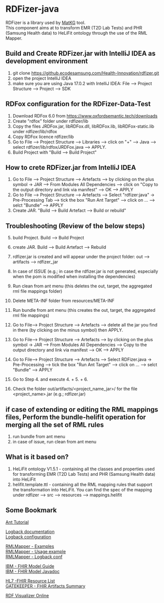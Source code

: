 # RDFizer-java <!-- omit in toc -->

RDFizer is a library used by [MatKG](https://github.com/GATEKEEPER-OU/samsung-matkg) tool.  
This component aims at to transform EMR (T2D Lab Tests) and PHR (Samsung Health data) to HeLiFit ontology through the use of the RML Mapper.


## Build and Create RDFizer.jar with IntelliJ IDEA as development environment

1. git clone https://github.ecodesamsung.com/Health-Innovation/rdfizer.git
2. open the project IntelliJ IDEA
3. make sure you are using Java 17.0.2 with IntelliJ IDEA: File --> Project Structure --> Project --> SDK

## RDFox configuration for the RDFizer-Data-Test
1. Download RDFox 6.0 from https://www.oxfordsemantic.tech/downloads
2. Create "rdfox" folder under rdfizer/lib
3. Copy the files JRDFox.jar, libRDFox.dll, libRDFox.lib, libRDFox-static.lib under rdfizer/lib/rdfox
4. Copy RDFox licence rdfizer/lib
5. Go to File --> Project Structure --> Libraries --> click on "+" --> Java --> select rdfizer/lib/rdfox/JRDFox.java --> APPLY.
6. Build Project with "Build --> Build Project"


## How to crete RDFizer.jar  from IntelliJ IDEA
1. Go to File --> Project Structure --> Artefacts --> by clicking on the plus symbol -> JAR --> From Modules All Dependencies --> click on "Copy to the output directory and link via manifest"  --> OK --> APPLY
2. Go to File --> Project Structure --> Artefacts --> Select "rdfizer:java" -> Pre-Processing Tab --> tick the box "Run Ant Target" --> click on ... --> selct "Bundle" --> APPLY
3. Create JAR. "Build --> Build Artefact --> Build or rebuild"

## Troubleshooting (Review of the below steps)
5. build Project. Build --> Build Project
6. create JAR. Build --> Build Artefact --> Rebuild
7. rdfizer.jar is created and will appear under the project folder: out --> artifacts --> rdfizer_jar

7. In case of ISSUE (e.g.; in case the rdfizer.jar is not generated, especially when the pom is modified when installing the dependencies)
8. Run clean from ant menu (this deletes the out, target, the aggregated rml file mappings folder)
9. Delete META-INF folder from resources/META-INF
10. Run bundle from ant menu (this creates the out, target, the aggregated rml file mappings)
11. Go to File--> Project Structure --> Artefacts --> delete all the jar  you find in there (by clicking on the minus symbol) then APPLY. 
12. Go to File--> Project Structure --> Artefacts --> by clicking on the plus symbol -> JAR --> From Modules All Dependencies --> Copy to the output directory and link via manifest --> OK --> APPLY
13. Go to File--> Project Structure --> Artefacts --> Select RDFizer.java -> Pre-Processing --> tick the box "Run Ant Target" --> click on ... --> selct "Bundle" --> APPLY
14. Go to Step 4. and execute 4. + 5. + 6.
15. Check the folder out/artifacts/<project_name_jar>/ for the file <project_name>.jar (e.g.; rdfizer.jar)

## if case of extending or editing the RML mappings files, Perform the bundle-helifit operation for merging all the set of RML rules
1. run bundle from ant menu
2. in case of issue, run clean from ant menu

## What is it based on?
1. HeLiFit ontology V1.5.1 - containing all the classes and properties used for transforming EMR (T2D Lab Tests) and PHR (Samsung Health data) into HeLiFit
2. helifit.template.ttl - containing all the RML mapping rules that support the transformation into HeLiFit. You can find the spec of the mapping under rdfizer --> src --> resources --> mappings.helifit


## Some Bookmark

[Ant Tutorial](https://www.javaguicodexample.com/antworksheet3.html)

[Logback documentation](https://logback.qos.ch/documentation.html)  
[Logback configuration](https://logback.qos.ch/manual/configuration.html)

[RMLMapper - Examples](https://github.com/RMLio/rmlmapper-java/tree/master/src/test/java/be/ugent/rml)  
[RMLMapper - Usage example](https://github.com/RMLio/rmlmapper-java/blob/master/src/test/java/be/ugent/rml/readme/ReadmeTest.java)  
[RMLMapper - Logback conf](https://github.com/RMLio/rmlmapper-java/blob/master/src/test/resources/logback.xml)

[IBM - FHIR Model Guide](https://ibm.github.io/FHIR/guides/FHIRModelGuide)  
[IBM - FHIR Model Javadoc](https://ibm.github.io/FHIR/javadocs/latest/overview-summary.html)

[HL7 -FHIR Resource List](https://hl7.org/fhir/2021may/resourcelist.html)  
[GATEKEEPER - FHIR Artifacts Summary](https://build.fhir.org/ig/gatekeeper-project/gk-fhir-ig/artifacts.html)

[RDF Visualizer Online](https://issemantic.net/rdf-visualizer)
